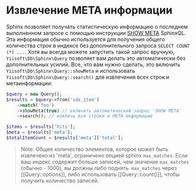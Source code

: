 Извлечение META информации
===============================

Sphinx позволяет получать статистическую информацию о последнем выполненном запросе с помощью инструкции [SHOW META](http://sphinxsearch.com/docs/current.html#sphinxql-show-meta) SphinxQL.
Эта информация обычно используется для получения общего количества строк в индексе без дополнительного запроса `SELECT COUNT (*) ...`.
Хотя вы всегда можете запустить такой запрос вручную, `Yiisoft\Db\Sphinx\Query` позволяет вам делать это автоматически без дополнительных усилий.
Все, что вам нужно сделать, это включить `Yiisoft\Db\Sphinx\Query::showMeta` и использовать `Yiisoft\Db\Sphinx\Query::search()` для извлечения всех строк и метаинформации:

```php
$query = new Query();
$results = $query->from('idx_item')
    ->match('foo')
    ->showMeta(true) // включить автоматический запрос 'SHOW META'
    ->search(); // извлечь все строки и META информацию

$items = $results['hits'];
$meta = $results['meta'];
$totalItemCount = $results['meta']['total'];
```

> Note: Общее количество элементов, которое может быть извлечено из 'meta', ограничено опцией sphinx `max_matches`. Если ваш индекс содержит больше записей, чем значение `max_matches` (обычно - 1000), вы должны либо поднять` max_matches` через [[Query::options]], либо использовать [[Query::count()]], чтобы получить количество записей.